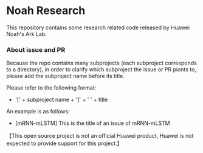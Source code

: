 # Noah Research
This repository contains some research related code released by Huawei Noah's Ark Lab.
### About issue and PR
Because the repo contains many subprojects (each subproject corresponds to a directory), in order to clarify which subproject the issue or PR pionts to, please add the subproject name before its title. 

Please refer to the following format:

- '[' + subproject name + ']' + ' ' + title

An example is as follows:

- [mRNN-mLSTM] This is the title of an issue of mRNN-mLSTM

【This open source project is not an official Huawei product, Huawei is not expected to provide support for this project.】